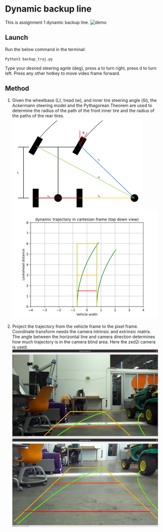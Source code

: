 
# Dynamic backup line 

This is assignment 1 dynamic backup line.
![demo](https://github.com/TongshenH/harbinger_assignment/blob/master/project1_dynamic_trajectory/materials/backup_demo.gif)

## Launch 
Run the below command in the terminal:

`Python3 backup_traj.py` 

Type your desired steering agnle (deg), press a to turn right, press d to turn left. Press any other hotkey to move video 
frame forward.

## Method

1. Given the wheelbase (L), tread (w), and inner tire steering angle (δi), the Ackermann steering model and the Pythagorean Theorem are used to determine the radius of the path of the front inner tire and the radius of the paths of the rear tires.
![Ackerman steering model](https://github.com/TongshenH/harbinger_assignment/blob/master/project1_dynamic_trajectory/materials/ackerman_steering.png)
![Dynamic backup trajectory form top down view](https://github.com/TongshenH/harbinger_assignment/blob/master/project1_dynamic_trajectory/materials/top_down_view.svg)

2. Project the trajectory from the vehicle frame to the pixel frame. Coordinate transform needs the camera intrinsic and extrinsic matrix. The angle between the horizontal line and camera direction determines how much trajectory is in the camera blind area. Here the zed2i camera is used.
![Camera 0 degree](https://github.com/TongshenH/harbinger_assignment/blob/master/project1_dynamic_trajectory/materials/backup.png)
![Camera 10 degree](https://github.com/TongshenH/harbinger_assignment/blob/master/project1_dynamic_trajectory/materials/backup_10.png)